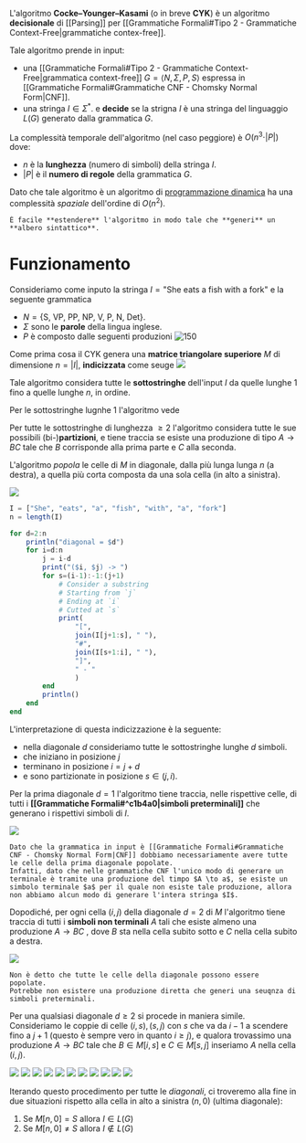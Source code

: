 L'algoritmo **Cocke–Younger–Kasami** (o in breve **CYK**) è un algoritmo **decisionale** di [[Parsing]] per [[Grammatiche Formali#Tipo 2 - Grammatiche Context-Free|grammatiche contex-free]].

Tale algoritmo prende in input:
- una [[Grammatiche Formali#Tipo 2 - Grammatiche Context-Free|grammatica context-free]] $G = \langle N, \Sigma, P, S \rangle$ espressa in [[Grammatiche Formali#Grammatiche CNF - Chomsky Normal Form|CNF]].
- una stringa $I \in \Sigma^*$.
e **decide** se la strigna $I$ è una stringa del linguaggio $L(G)$ generato dalla grammatica $G$.

La complessità temporale dell'algoritmo (nel caso peggiore) è $O(n^3 \cdot \vert P \vert)$ dove:
- $n$ è la **lunghezza** (numero di simboli) della stringa $I$.
- $\vert P \vert$ è il **numero di regole** della grammatica $G$.

Dato che tale algoritmo è un algoritmo di [programmazione dinamica](https://en.wikipedia.org/wiki/Dynamic_programming "Dynamic programming") ha una complessità *spaziale* dell'ordine di $O(n^2)$.

```ad-info
È facile **estendere** l'algoritmo in modo tale che **generi** un **albero sintattico**.
```

# Funzionamento
Consideriamo come inputo la stringa $I = \text{"She eats a fish with a fork"}$ e la seguente grammatica
- $N = \lbrace \text{S, VP, PP, NP, V, P, N, Det} \rbrace$.
- $\Sigma$ sono le **parole** della lingua inglese.
- $P$ è composto dalle seguenti produzioni
![150](./img/CYK_1.png)

Come prima cosa il CYK genera una **matrice triangolare superiore** $M$ di dimensione $n = \vert I \vert$, **indicizzata** come seuge
![](./img/CYK_2.png)


Tale algoritmo considera tutte le **sottostringhe** dell'input $I$ da quelle lunghe $1$ fino a quelle lunghe $n$, in ordine.

Per le sottostringhe lugnhe $1$ l'algoritmo vede 

Per tutte le sottostringhe di lunghezza $\geq 2$ l'algoritmo considera tutte le sue possibili (bi-)**partizioni**, e tiene traccia se esiste una produzione di tipo $A \to BC$ tale che $B$ corrisponde alla prima parte e $C$ alla seconda.

L'algoritmo *popola* le celle di $M$ in diagonale, dalla più lunga lunga $n$ (a destra), a quella più corta composta da una sola cella (in alto a sinistra).

![](./img/CYK_3.png)
```julia
I = ["She", "eats", "a", "fish", "with", "a", "fork"]
n = length(I)

for d=2:n
	println("diagonal = $d")
	for i=d:n
		j = i-d
		print("($i, $j) -> ")
		for s=(i-1):-1:(j+1)
			# Consider a substring
			# Starting from `j`
			# Ending at `i`
			# Cutted at `s`
	        print(
		        "[",
		        join(I[j+1:s], " "),
		        "#",
		        join(I[s+1:i], " "),
		        "]",
		        " - "
		        )
		end
		println()
	end
end
```

L'interpretazione di questa indicizzazione è la seguente:
- nella diagonale $d$ consideriamo tutte le sottostringhe lunghe $d$ simboli.
- che iniziano in posizione $j$
- terminano in posizione $i = j+d$
- e sono partizionate in posizione $s \in (j,i)$.

Per la prima diagonale $d=1$ l'algoritmo tiene traccia, nelle rispettive celle, di tutti i **[[Grammatiche Formali#^c1b4a0|simboli preterminali]]** che generano i rispettivi simboli di $I$.

![](./img/CYK_4.png)

```ad-warning
Dato che la grammatica in input è [[Grammatiche Formali#Grammatiche CNF - Chomsky Normal Form|CNF]] dobbiamo necessariamente avere tutte le celle della prima diagonale popolate.
Infatti, dato che nelle grammatiche CNF l'unico modo di generare un terminale è tramite una produzione del timpo $A \to a$, se esiste un simbolo terminale $a$ per il quale non esiste tale produzione, allora non abbiamo alcun modo di generare l'intera stringa $I$.
```

Dopodiché, per ogni cella $(i,j)$ della diagonale $d=2$ di $M$ l'algoritmo tiene traccia di tutti i **simboli non terminali** $A$ tali che esiste almeno una produzione $A \to BC$ , dove $B$ sta nella cella subito sotto e $C$ nella cella subito a destra.

![](./img/CYK_5.png)

```ad-note
Non è detto che tutte le celle della diagonale possono essere popolate.
Potrebbe non esistere una produzione diretta che generi una seuqnza di simboli preterminali.
```

Per una qualsiasi diagonale $d \geq 2$ si procede in maniera simile.
Consideriamo le coppie di celle $(i,s), (s,j)$ con $s$ che va da $i-1$ a scendere fino a $j+1$ (questo è sempre vero in quanto $i \geq j$), e qualora trovassimo una produzione $A \to BC$ tale che $B \in M\left[ i,s \right]$ e $C \in M\left[ s,j \right]$ inseriamo $A$ nella cella $(i,j)$.

![](./img/CYK_6_1.png)
![](./img/CYK_6_2.png)
![](./img/CYK_6_3.png)
![](./img/CYK_6_4.png)
![](./img/CYK_6_5.png)
![](./img/CYK_6_6.png)
![](./img/CYK_6_7.png)
![](./img/CYK_6_8.png)
![](./img/CYK_6_9.png)
![](./img/CYK_6_10.png)
![](./img/CYK_6_11.png)

Iterando questo procedimento per tutte le *diagonali*, ci troveremo alla fine in due situazioni rispetto alla cella in alto a sinistra $(n,0)$ (ultima diagonale):
1. Se $M\left[ n,0 \right] = S$ allora $I \in L(G)$
2. Se $M\left[ n,0 \right] \neq S$ allora $I \notin L(G)$